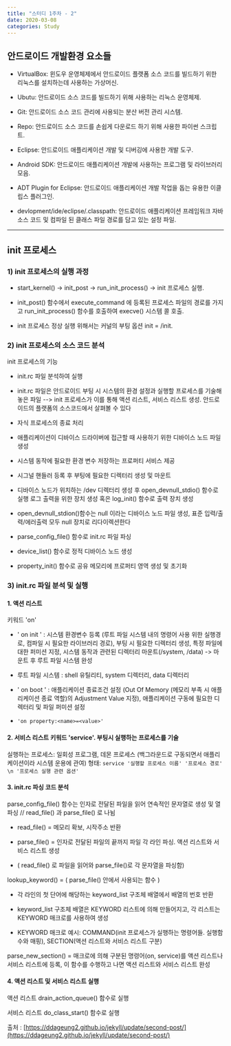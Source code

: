 ```yaml
---
title: "스터디 1주차 - 2"
date: 2020-03-08
categories: Study
---
```


## 안드로이드 개발환경 요소들

 - VirtualBox: 윈도우 운영체제에서 안드로이드 플랫폼 소스 코드를 빌드하기 위한 리눅스를 설치하는데 사용하는 가상머신.

 - Ubutu: 안드로이드 소스 코드를 빌드하기 위해 사용하는 리눅스 운영체제.

 - Git: 안드로이드 소스 코드 관리에 사용되는 분산 버전 관리 시스템.

 - Repo: 안드로이드 소스 코드를 손쉽게 다운로드 하기 위해 사용한 파이썬 스크립트.

 - Eclipse: 안드로이드 애플리케이션 개발 및 디버깅에 사용한 개발 도구.

 - Android SDK: 안드로이드 애플리케이션 개발에 사용하는 프로그램 및 라이브러리 모음.

 - ADT Plugin for Eclipse: 안드로이드 애플리케이션 개발 작업을 돕는 유용한 이클립스 플러그인.

 - devlopment/ide/eclipse/.classpath: 안드로이드 애플리케이션 프레임워크 자바 소스 코드 및 컴파일 된 클래스 파일 경로를 담고 있는 설정 파일.

- - -

## init 프로세스

### 1) init 프로세스의 실행 과정

- start_kernel() -> init_post -> run_init_process() -> init 프로세스 실행.

- init_post() 함수에서 execute_command 에 등록된 프로세스 파일의 경로를 가지고 run_init_process() 함수를 호출하여 execve() 시스템 콜 호출.

- init 프로세스 정상 실행 위해서는 커널의 부팅 옵션 init = /init.

### 2) init 프로세스의 소스 코드 분석

init 프로세스의 기능

- init.rc 파일 분석하여 실행
 - init.rc 파일은 안드로이드 부팅 시 시스템의 환경 설정과 실행할 프로세스를 기술해 놓은 파일 --> init 프로세스가 이를 통해 액션 리스트, 서비스 리스트 생성. 안드로이드의 플랫폼의 소스코드에서 살펴볼 수 있다

- 자식 프로세스의 종료 처리

- 애플리케이션이 디바이스 드라이버에 접근할 때 사용하기 위한 디바이스 노드 파일 생성

- 시스템 동작에 필요한 환경 변수 저장하는 프로퍼티 서비스 제공

- 시그널 핸들러 등록 후 부팅에 필요한 디렉터리 생성 및 마운트

- 디바이스 노드가 위치하는 /dev 디렉터리 생성 후 open_devnull_stdio() 함수로 실행 로그 출력을 위한 장치 생성 혹은 log_init() 함수로 출력 장치 생성
 - open_devnull_stdion()함수는 null 이라는 디바이스 노드 파일 생성, 표준 입력/출력/에러출력 모두 null 장치로 리다이렉션한다

- parse_config_file() 함수로 init.rc 파일 파싱

- device_list() 함수로 정적 디바이스 노드 생성

- property_init() 함수로 공유 메모리에 프로퍼티 영역 생성 및 초기화

### 3) init.rc 파일 분석 및 실행

#### 1. 액션 리스트

키워드 'on'

- ' on init ' : 시스템 환경변수 등록 (루트 파일 시스템 내의 명령어 사용 위한 실행경로, 컴파일 시 필요한 라이브러리 경로), 부팅 시 필요한 디렉터리 생성, 특정 파일에 대한 퍼미션 지정, 시스템 동작과 관련된 디렉터리 마운트(/system, /data) -> 마운트 후 루트 파일 시스템 완성
 - 루트 파일 시스템 : shell 유틸리티, system 디렉터리, data 디렉터리

- ' on boot ' : 애플리케이션 종료조건 설정 (Out Of Memory (메모리 부족 시 애플리케이션 종료 역할)의 Adjustment Value 지정), 애플리케이션 구동에 필요한 디렉터리 및 파일 퍼미션 설정

- `'on property:<name>=<value>'`

#### 2. 서비스 리스트 키워드 'service'. 부팅시 실행하는 프로세스를 기술

실행하는 프로세스: 일회성 프로그램, 데몬 프로세스 (백그라운드로 구동되면서 애플리케이션이라 시스템 운용에 관여)
형태: `service '실행할 프로세스 이름' '프로세스 경로' \n '프로세스 실행 관련 옵션'`

#### 3. init.rc 파싱 코드 분석

parse_config_file() 함수는 인자로 전달된 파일을 읽어 연속적인 문자열로 생성 및 열 파싱 // read_file() 과 parse_file() 로 나뉨

- read_file() = 메모리 확보, 시작주소 반환

- parse_file() = 인자로 전달된 파일의 끝까지 파일 각 라인 파싱. 액션 리스트와 서비스 리스트 생성

- ( read_file() 로 파일을 읽어와 parse_file()로 각 문자열을 파싱함)

lookup_keyword() = ( parse_file() 안에서 사용되는 함수 )

- 각 라인의 첫 단어에 해당하는 keyword_list 구조체 배열에서 배열의 번호 반환

- keyword_list 구조체 배열은 KEYWORD 리스트에 의해 만들어지고, 각 리스트는 KEYWORD 매크로를 사용하여 생성

- KEYWORD 매크로 예시: COMMAND(init 프로세스가 실행하는 명령어들. 실행함수와 매핑), SECTION(액션 리스트와 서비스 리스트 구분)

parse_new_section() = 매크로에 의해 구분된 명령어(on, service)를 액션 리스트나 서비스 리스트에 등록, 이 함수를 수행하고 나면 액션 리스트와 서비스 리스트 완성

#### 4. 액션 리스트 및 서비스 리스트 실행

액션 리스트 drain_action_queue() 함수로 실행

서비스 리스트 do_class_start() 함수로 실행




출처 : [https://ddageung2.github.io/jekyll/update/second-post/](https://ddageung2.github.io/jekyll/update/second-post/)